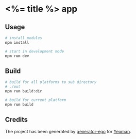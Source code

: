 # <%= title %> app

## Usage

```bash
# install modules
npm install

# start in development mode
npm run dev
```

## Build

```bash
# build for all platforms to sub directory
# ./out
npm run build:dir

# build for current platform
npm run build
```

## Credits

The project has been generated by [generator-ego](https://github.com/egodigital/generator-ego) for [Yeoman](http://yeoman.io/).

